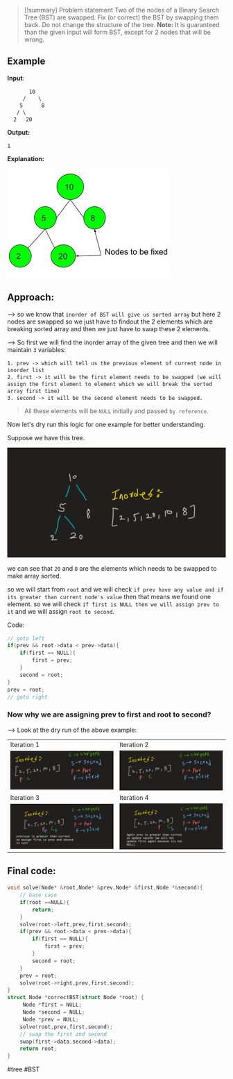 >[!summary] Problem statement
>Two of the nodes of a Binary Search Tree (BST) are swapped. Fix (or correct) the BST by swapping them back. Do not change the structure of the tree.
**Note:** It is guaranteed than the given input will form BST, except for 2 nodes that will be wrong.

## Example

**Input**:
```
	   10
     /    \
    5      8
   / \
  2   20
```
**Output:** 
```
1
```
**Explanation:**

![](../GFG/Attachments/Pasted%20image%2020230219154356.png)

## Approach:

--> so we know that `inorder of BST will give us sorted array` but here 2 nodes are swapped so we just have to findout the 2 elements which are breaking sorted array and then we just have to swap these 2 elements.

--> So first we will find the inorder array of the given tree and then we will maintain `3` variables:

```
1. prev -> which will tell us the previous element of current node in inorder list
2. first -> it will be the first element needs to be swapped (we will assign the first element to element which we will break the sorted array first time)
3. second -> it will be the second element needs to be swapped.
```

> All these elements will be `NULL` initially and passed `by reference`.

Now let's dry run this logic for one example for better understanding.

Suppose we have this tree.

![](../GFG/Attachments/Pasted%20image%2020230219155809.png)

we can see that `20` and `8` are the elements which needs to be swapped to make array sorted.

so we will start from `root` and we will check `if prev have any value and if its greater than current node's value` then that means we found one element. so we will check `if first is NULL then we will assign prev to it` and we will assign `root to second`.

Code:

```cpp
// goto left
if(prev && root->data < prev->data){
	if(first == NULL){
		first = prev;
	}
	second = root;
}
prev = root;
// goto right
```

### Now why we are assigning prev to first and root to second?

--> Look at the dry run of the above example:

| | |
|--|--|
|Iteration 1| Iteration 2|
|![](../GFG/Attachments/Pasted%20image%2020230219161528.png)|![](../GFG/Attachments/Pasted%20image%2020230219161556.png)|
|Iteration 3| Iteration 4|
|![](../GFG/Attachments/Pasted%20image%2020230219161916.png)|![](../GFG/Attachments/Pasted%20image%2020230219162029.png)|

## Final code:

```cpp
void solve(Node* &root,Node* &prev,Node* &first,Node *&second){
	// base case
	if(root ==NULL){
		return;
	}
	solve(root->left,prev,first,second);
	if(prev && root->data < prev->data){
		if(first == NULL){
			first = prev;
		}
		second = root;
	}
	prev = root;
	solve(root->right,prev,first,second);
}
struct Node *correctBST(struct Node *root) {
	 Node *first = NULL;
	 Node *second = NULL;
	 Node *prev = NULL;
	solve(root,prev,first,second);
	// swap the first and second
	swap(first->data,second->data);
	return root;
}
```

#tree #BST 